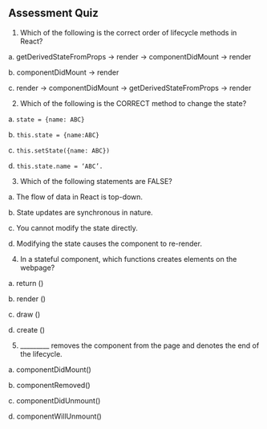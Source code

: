 ## Assessment Quiz

1.	Which of the following is the correct order of lifecycle methods in React?

a.	getDerivedStateFromProps -> render -> componentDidMount -> render 

b.	componentDidMount -> render

c.	render -> componentDidMount -> getDerivedStateFromProps -> render

2.	Which of the following is the CORRECT method to change the state?

a.	`state = {name: ABC}`

b.	`this.state = {name:ABC}`

c.	`this.setState({name: ABC})` 

d.	`this.state.name = ‘ABC’.`

3.	Which of the following statements are FALSE?

a.	The flow of data in React is top-down.

b.	State updates are synchronous in nature. 

c.	You cannot modify the state directly.

d.	Modifying the state causes the component to re-render.

4.	In a stateful component, which functions creates elements on the webpage?

a.	return ()

b.	render () 

c.	draw ()

d.	create ()

5.	_________ removes the component from the page and denotes the end of the lifecycle.

a.	componentDidMount()

b.	componentRemoved()

c.	componentDidUnmount()

d.	componentWillUnmount() 
